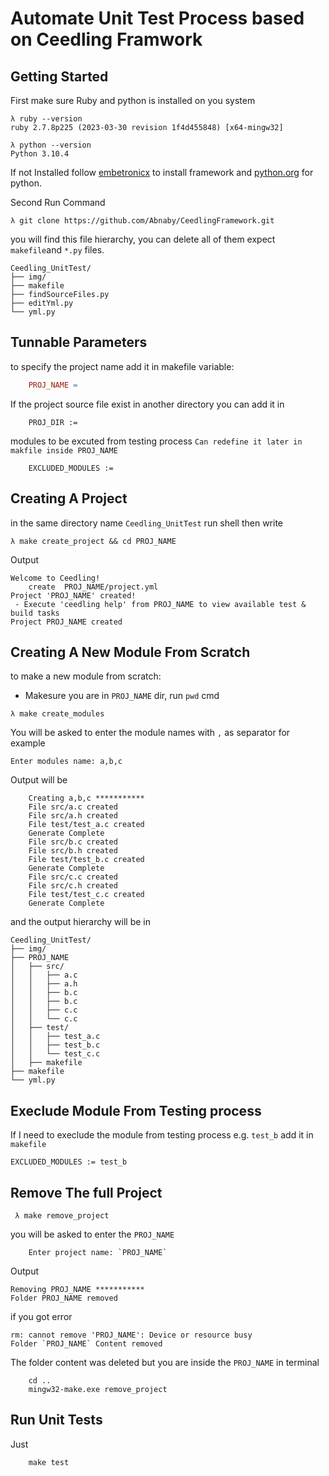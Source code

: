 # Automate Unit Test Process based on Ceedling Framwork  
## Getting Started
First make sure Ruby and python is installed on you system 
``` 
λ ruby --version 
ruby 2.7.8p225 (2023-03-30 revision 1f4d455848) [x64-mingw32]
```
``` 
λ python --version
Python 3.10.4
```
If not Installed follow [embetronicx](https://embetronicx.com/tutorials/unit_testing/unit-testing-in-c-part-3-ceedling-installation/) to install framework and [python.org](https://www.python.org/) for python.

Second Run Command 
```
λ git clone https://github.com/Abnaby/CeedlingFramework.git
```
you will find this file hierarchy, you can delete all of them expect `makefile`and `*.py` files.
```
Ceedling_UnitTest/
├── img/
├── makefile
├── findSourceFiles.py
├── editYml.py
└── yml.py
```
## Tunnable Parameters
to specify the project name add it in makefile variable: 
```makefile 
    PROJ_NAME = 
```
If the project source file exist in another directory you can add it in 
```
    PROJ_DIR :=  
```
modules to be excuted from testing process `Can redefine it later in makfile inside PROJ_NAME`
```
    EXCLUDED_MODULES := 
```
## Creating A Project
in the same directory name `Ceedling_UnitTest` run shell then write 
```
λ make create_project && cd PROJ_NAME
```
Output 
```
Welcome to Ceedling!
    create  PROJ_NAME/project.yml
Project 'PROJ_NAME' created!
 - Execute 'ceedling help' from PROJ_NAME to view available test & build tasks
Project PROJ_NAME created
```

## Creating A New Module From Scratch 
to make a new module from scratch:
* Makesure you are in `PROJ_NAME` dir, run `pwd` cmd
```
λ make create_modules 
```
You will be asked to enter the module names with `,` as separator for example
```
Enter modules name: a,b,c
```
Output will be 
```
    Creating a,b,c ***********
    File src/a.c created
    File src/a.h created
    File test/test_a.c created
    Generate Complete
    File src/b.c created
    File src/b.h created
    File test/test_b.c created
    Generate Complete
    File src/c.c created
    File src/c.h created
    File test/test_c.c created
    Generate Complete
```
and the output hierarchy will be in 
```
Ceedling_UnitTest/
├── img/
├── PROJ_NAME
│   ├── src/
│   │   ├── a.c
│   │   ├── a.h
│   │   ├── b.c
│   │   ├── b.c
│   │   ├── c.c
│   │   └── c.c
│   ├── test/
│   │   ├── test_a.c
│   │   ├── test_b.c
│   │   └── test_c.c
│   ├── makefile
├── makefile
└── yml.py
```

## Execlude Module From Testing process 
If I need to execlude the module from testing process e.g. `test_b` add it in `makefile`
```
EXCLUDED_MODULES := test_b
```
## Remove The full Project
```
 λ make remove_project
```
you will be asked to enter the `PROJ_NAME`
```
    Enter project name: `PROJ_NAME`
```
Output 
```
Removing PROJ_NAME ***********
Folder PROJ_NAME removed
```
if you got error 
```
rm: cannot remove 'PROJ_NAME': Device or resource busy
Folder `PROJ_NAME` Content removed
```
The folder content was deleted but you are inside the `PROJ_NAME` in terminal
```
    cd .. 
    mingw32-make.exe remove_project
```

## Run Unit Tests 
Just 
```
    make test
```
